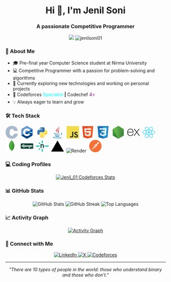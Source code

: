 <h1 align="center">Hi 👋, I'm Jenil Soni</h1>
<h3 align="center">A passionate Competitive Programmer</h3>

<p align="center">
  <img src="https://media.giphy.com/media/hvRJCLFzcasrR4ia7z/giphy.gif" width="30px"/>
  <img src="https://komarev.com/ghpvc/?username=jenilsoni01&label=Profile%20views&color=0e75b6&style=flat" alt="jenilsoni01" />
</p>

<!-- <p align="center">
  <a href="https://github.com/ryo-ma/github-profile-trophy">
    <img src="https://github-profile-trophy.vercel.app/?username=jenilsoni01&theme=radical&no-frame=true&no-bg=true&margin-w=4" alt="jenilsoni01" />
  </a>
</p> -->

### 🚀 About Me

- 🎓 Pre-final year Computer Science student at Nirma University
- 💻 Competitive Programmer with a passion for problem-solving and algorithms
- 🌱 Currently exploring new technologies and working on personal projects
- 🎯 Codeforces <span style="color:cyan">Specialist</span> <b>|</b>  Codechef <span style="color:purple">4⭐</span>
- 💡 Always eager to learn and grow

### 🛠️ Tech Stack

<p align="left">
  <img src="https://github.com/devicons/devicon/blob/master/icons/c/c-original.svg" title="C" alt="C" width="40" height="40"/>&nbsp;
  <img src="https://github.com/devicons/devicon/blob/master/icons/cplusplus/cplusplus-original.svg" title="C++" alt="C++" width="40" height="40"/>&nbsp;
  <img src="https://github.com/devicons/devicon/blob/master/icons/python/python-original.svg" title="Python" alt="Python" width="40" height="40"/>&nbsp;
  <img src="https://github.com/devicons/devicon/blob/master/icons/java/java-original.svg" title="Java" alt="Java" width="40" height="40"/>&nbsp;
  <img src="https://github.com/devicons/devicon/blob/master/icons/javascript/javascript-original.svg" title="Javascript" alt="Javascript" width="40" height="40"/>&nbsp;
  <img src="https://github.com/devicons/devicon/blob/master/icons/html5/html5-original.svg" title="HTML5" alt="HTML5" width="40" height="40"/>&nbsp;
  <img src="https://github.com/devicons/devicon/blob/master/icons/css3/css3-original.svg" title="CSS3" alt="CSS3" width="40" height="40"/>&nbsp;
  <img src="https://github.com/devicons/devicon/blob/master/icons/nodejs/nodejs-original.svg" title="NodeJS" alt="NodeJS" width="40" height="40"/>&nbsp;
  <img src="https://github.com/devicons/devicon/blob/master/icons/express/express-original.svg" title="ExpressJS" alt="ExpressJS" width="40" height="40"/>&nbsp;
  <img src="https://github.com/devicons/devicon/blob/master/icons/react/react-original.svg" title="React" alt="React" width="40" height="40"/>&nbsp;
  <img src="https://github.com/devicons/devicon/blob/master/icons/mongodb/mongodb-original.svg" title="MongoDB" alt="MongoDB" width="40" height="40"/>&nbsp;
  <img src="https://github.com/devicons/devicon/blob/master/icons/django/django-original.svg" title="Django" alt="Django" width="40" height="40"/>&nbsp;
  <img src="https://github.com/devicons/devicon/blob/master/icons/netlify/netlify-original.svg" title="Netlify" alt="Netlify" width="40" height="40"/>&nbsp;
  <img src="https://github.com/devicons/devicon/blob/master/icons/vercel/vercel-original.svg" title="Vercel" alt="Vercel" width="40" height="40"/>&nbsp;
  <img src="https://github.com/devicons/devicon/blob/master/icons/render/render-original.svg" title="Render" alt="Render" width="40" height="40"/>&nbsp;
  <img src="https://github.com/devicons/devicon/blob/master/icons/postman/postman-original.svg" title="Postman" alt="Postman" width="40" height="40"/>&nbsp;
</p>

### 💻 Coding Profiles

<div align="center">
  <a href="https://codeforces.com/profile/Jenil_01" target="_blank">
    <img src="https://codeforces-readme-stats.vercel.app/api/card?username=Jenil_01&theme=github_dark&force_username=true&border_color=404040" alt="Jenil_01 Codeforces Stats" height="316"/>
  </a>
</div>

### 📊 GitHub Stats

<div align="center">
  <img src="https://github-readme-stats.vercel.app/api?username=jenilsoni01&show_icons=true&theme=radical" alt="GitHub Stats" height="180"/>
  <img src="https://github-readme-streak-stats.herokuapp.com/?user=jenilsoni01&theme=radical" alt="GitHub Streak" height="180"/>
  <img src="https://github-readme-stats.vercel.app/api/top-langs/?username=jenilsoni01&layout=compact&theme=radical" alt="Top Languages" height="180"/>
</div>

### 📈 Activity Graph

<p align="center">
  <a href="https://github.com/jenilsoni01/" target="_blank">
    <img src="https://github-profile-summary-cards.vercel.app/api/cards/profile-details?username=jenilsoni01&theme=radical" alt="Activity Graph"/>
  </a>
</p>

### 🔗 Connect with Me

<p align="center">
  <a href="https://www.linkedin.com/in/jenil-soni-757b6b283/" target="_blank">
    <img src="https://img.shields.io/badge/LinkedIn-0077B5?style=for-the-badge&logo=linkedin&logoColor=white" alt="LinkedIn"/>
  </a>
  <a href="https://x.com/Jenil369" target="_blank">
    <img src="https://img.shields.io/badge/X-1DA1F2?style=for-the-badge&logo=x&logoColor=white" alt="X"/>
  </a>
  <a href="https://codeforces.com/profile/Jenil_01" target="_blank">
    <img src="https://img.shields.io/badge/Codeforces-1F8ACB?style=for-the-badge&logo=codeforces&logoColor=white" alt="Codeforces"/>
  </a>
</p>

---

<p align="center">
  <em>"There are 10 types of people in the world: those who understand binary and those who don't."</em>
</p>
